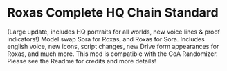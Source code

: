# Roxas Complete HQ Chain Standard
 (Large update, includes HQ portraits for all worlds, new voice lines & proof indicators!) Model swap Sora for Roxas, and Roxas for Sora. Includes english voice, new icons, script changes, new Drive form appearances for Roxas, and much more. This mod is compatible with the GoA Randomizer. Please see the Readme for credits and more details!
